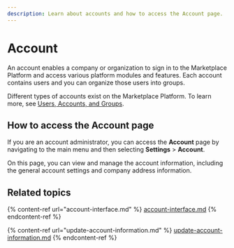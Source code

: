 ```yaml
---
description: Learn about accounts and how to access the Account page.
---
```


# Account

An account enables a company or organization to sign in to the Marketplace Platform and access various platform modules and features. Each account contains users and you can organize those users into groups.

Different types of accounts exist on the Marketplace Platform. To learn more, see [Users, Accounts, and Groups](../../../marketplace-platform/getting-started/key-concepts.md#portals-accounts-and-users).

## How to access the Account page

If you are an account administrator, you can access the **Account** page by navigating to the main menu and then selecting **Settings** > **Account**.&#x20;

On this page, you can view and manage the account information, including the general account settings and company address information.

## Related topics

{% content-ref url="account-interface.md" %}
[account-interface.md](account-interface.md)
{% endcontent-ref %}

{% content-ref url="update-account-information.md" %}
[update-account-information.md](update-account-information.md)
{% endcontent-ref %}
